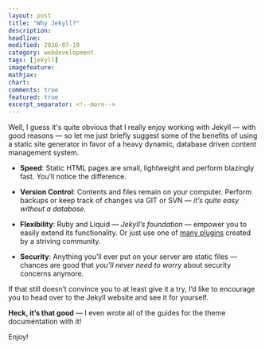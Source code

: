 ```yaml
---
layout: post
title: "Why Jekyll?"
description: 
headline: 
modified: 2016-07-19
category: webdevelopment
tags: [jekyll]
imagefeature: 
mathjax: 
chart: 
comments: true
featured: true
excerpt_separator: <!--more-->
---
```


Well, I guess it's quite obvious that I really enjoy working with Jekyll — with good reasons — so let me just <!--more-->briefly suggest some of the benefits of using a static site generator in favor of a heavy dynamic, database driven content management system.

- **Speed**: Static HTML pages are small, lightweight and perform blazingly fast. You’ll notice the difference.

- **Version Control**: Contents and files remain on your computer. Perform backups or keep track of changes via GIT or SVN — *it’s quite easy without a database.*

- **Flexibility**: Ruby and Liquid — *Jekyll’s foundation* — empower you to easily extend its functionality. Or just use one of [many plugins](http://jekyllrb.com/docs/plugins/) created by a striving community.

- **Security**: Anything you’ll ever put on your server are static files — chances are good that *you’ll never need to worry* about security concerns anymore.

If that still doesn’t convince you to at least give it a try, I’d like to encourage you to head over to the Jekyll website and see it for yourself.

**Heck, it’s that good** — I even wrote all of the guides for the theme documentation with it!

Enjoy!

